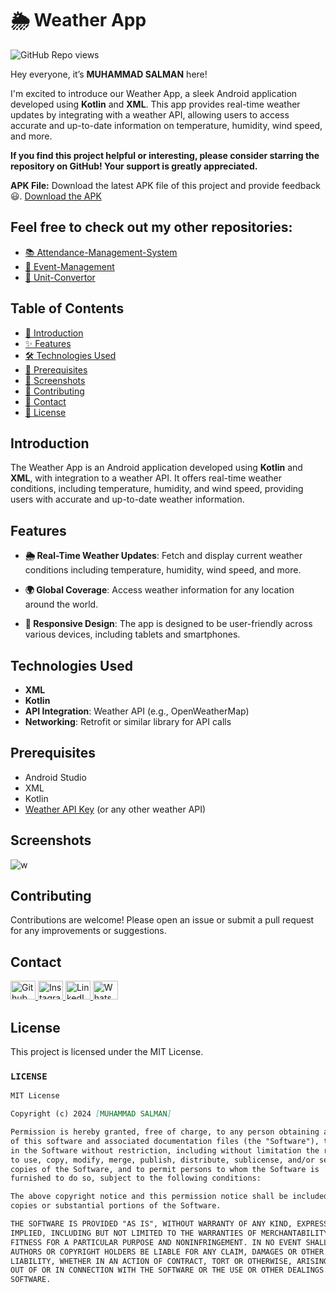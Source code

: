 # 🌦️ Weather App

![GitHub Repo views](https://komarev.com/ghpvc/?username=Salmanhy074&label=Repo%20views&color=blue&style=flat-square)

Hey everyone, it’s **MUHAMMAD SALMAN** here!

I'm excited to introduce our Weather App, a sleek Android application developed using **Kotlin** and **XML**. This app provides real-time weather updates by integrating with a weather API, allowing users to access accurate and up-to-date information on temperature, humidity, wind speed, and more.

**If you find this project helpful or interesting, please consider starring the repository on GitHub! Your support is greatly appreciated.**

**APK File:** Download the latest APK file of this project and provide feedback 😃.
[Download the APK](https://github.com/Salmanhy074/Weather-App/raw/master/app-debug.apk)

## Feel free to check out my other repositories:

- [📚 Attendance-Management-System](https://github.com/Salmanhy074/Attendance-System)
- [📅 Event-Management](https://github.com/Salmanhy074/Event-Management)
- [🔁 Unit-Convertor](https://github.com/Salmanhy074/Unit-Convertor)

## Table of Contents
- [👋 Introduction](#introduction)
- [✨ Features](#features)
- [🛠️ Technologies Used](#technologies-used)
- [🔧 Prerequisites](#prerequisites)
- [📸 Screenshots](#screenshots)
- [🤝 Contributing](#contributing)
- [📧 Contact](#contact)
- [📄 License](#license)

## Introduction

The Weather App is an Android application developed using **Kotlin** and **XML**, with integration to a weather API. It offers real-time weather conditions, including temperature, humidity, and wind speed, providing users with accurate and up-to-date weather information.

## Features

- **🌦️ Real-Time Weather Updates**: Fetch and display current weather conditions including temperature, humidity, wind speed, and more.

- **🌍 Global Coverage**: Access weather information for any location around the world.

- **📱 Responsive Design**: The app is designed to be user-friendly across various devices, including tablets and smartphones.

## Technologies Used

- **XML**
- **Kotlin**
- **API Integration**: Weather API (e.g., OpenWeatherMap)
- **Networking**: Retrofit or similar library for API calls

## Prerequisites

- Android Studio
- XML
- Kotlin
- [Weather API Key](https://openweathermap.org/api) (or any other weather API)

## Screenshots
![w](https://github.com/user-attachments/assets/682bf8d8-5d71-4ac6-9f30-cad9bc1c0104)

## Contributing

Contributions are welcome! Please open an issue or submit a pull request for any improvements or suggestions.

## Contact

<div id="badges" align="left">
  <a href="https://github.com/Salmanhy074/Salmanhy074">
    <img src="https://raw.githubusercontent.com/rahuldkjain/github-profile-readme-generator/master/src/images/icons/Social/github.svg" alt="Github" height="30" width="40"/>
  </a>
  <a href="https://www.instagram.com/itxz_sallu_">
    <img src="https://raw.githubusercontent.com/rahuldkjain/github-profile-readme-generator/master/src/images/icons/Social/instagram.svg" alt="Instagram" height="30" width="40"/>
  </a>
  <a href="https://www.linkedin.com/in/muhammad-salman074">
    <img src="https://raw.githubusercontent.com/rahuldkjain/github-profile-readme-generator/master/src/images/icons/Social/linked-in-alt.svg" alt="LinkedIn" height="30" width="40"/>
  </a>
  <a href="https://wa.me/+923082456659">
    <img src="https://raw.githubusercontent.com/rahuldkjain/github-profile-readme-generator/master/src/images/icons/Social/whatsapp.svg" alt="WhatsApp" height="30" width="40"/>
  </a>
</div>

## License

This project is licensed under the MIT License.

### `LICENSE`

```markdown
MIT License

Copyright (c) 2024 [MUHAMMAD SALMAN]

Permission is hereby granted, free of charge, to any person obtaining a copy
of this software and associated documentation files (the "Software"), to deal
in the Software without restriction, including without limitation the rights
to use, copy, modify, merge, publish, distribute, sublicense, and/or sell
copies of the Software, and to permit persons to whom the Software is
furnished to do so, subject to the following conditions:

The above copyright notice and this permission notice shall be included in all
copies or substantial portions of the Software.

THE SOFTWARE IS PROVIDED "AS IS", WITHOUT WARRANTY OF ANY KIND, EXPRESS OR
IMPLIED, INCLUDING BUT NOT LIMITED TO THE WARRANTIES OF MERCHANTABILITY,
FITNESS FOR A PARTICULAR PURPOSE AND NONINFRINGEMENT. IN NO EVENT SHALL THE
AUTHORS OR COPYRIGHT HOLDERS BE LIABLE FOR ANY CLAIM, DAMAGES OR OTHER
LIABILITY, WHETHER IN AN ACTION OF CONTRACT, TORT OR OTHERWISE, ARISING FROM,
OUT OF OR IN CONNECTION WITH THE SOFTWARE OR THE USE OR OTHER DEALINGS IN THE
SOFTWARE.

